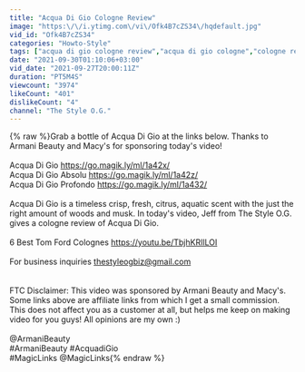 ```yaml
---
title: "Acqua Di Gio Cologne Review"
image: "https:\/\/i.ytimg.com\/vi\/Ofk4B7cZS34\/hqdefault.jpg"
vid_id: "Ofk4B7cZS34"
categories: "Howto-Style"
tags: ["acqua di gio cologne review","acqua di gio cologne","cologne review"]
date: "2021-09-30T01:10:06+03:00"
vid_date: "2021-09-27T20:00:11Z"
duration: "PT5M4S"
viewcount: "3974"
likeCount: "401"
dislikeCount: "4"
channel: "The Style O.G."
---
```

{% raw %}Grab a bottle of Acqua Di Gio at the links below. Thanks to Armani  Beauty and Macy's for sponsoring today's video!<br /><br />Acqua Di Gio  <a rel="nofollow" target="blank" href="https://go.magik.ly/ml/1a42x/">https://go.magik.ly/ml/1a42x/</a><br />Acqua Di Gio Absolu  <a rel="nofollow" target="blank" href="https://go.magik.ly/ml/1a42z/">https://go.magik.ly/ml/1a42z/</a><br />Acqua Di Gio Profondo  <a rel="nofollow" target="blank" href="https://go.magik.ly/ml/1a432/">https://go.magik.ly/ml/1a432/</a><br /><br />Acqua Di Gio is a timeless crisp, fresh, citrus, aquatic scent with the just the right amount of woods and musk. In today's video, Jeff from The Style O.G. gives a cologne review of Acqua Di Gio.<br /><br />6 Best Tom Ford Colognes  <a rel="nofollow" target="blank" href="https://youtu.be/TbjhKRIlLOI">https://youtu.be/TbjhKRIlLOI</a><br /><br />For business inquiries thestyleogbiz@gmail.com<br /><br /><br />FTC Disclaimer: This video was sponsored by Armani Beauty and Macy's. Some links above are affiliate links from which I get a small commission. This does not affect you as a customer at all, but helps me keep on making video for you guys! All opinions are my own :)<br /><br />@ArmaniBeauty<br />#ArmaniBeauty #AcquadiGio<br />#MagicLinks @MagicLinks{% endraw %}
